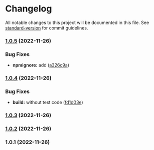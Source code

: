 # Changelog

All notable changes to this project will be documented in this file. See [standard-version](https://github.com/conventional-changelog/standard-version) for commit guidelines.

### [1.0.5](https://github.com/eunchurn/supertokens-naver-provider/compare/v1.0.4...v1.0.5) (2022-11-26)


### Bug Fixes

* **npmignore:** add ([a326c9a](https://github.com/eunchurn/supertokens-naver-provider/commit/a326c9a0d60b6779c4deee8d4c49ece83e6b14fe))

### [1.0.4](https://github.com/eunchurn/supertokens-naver-provider/compare/v1.0.3...v1.0.4) (2022-11-26)


### Bug Fixes

* **build:** without test code ([fd1d03e](https://github.com/eunchurn/supertokens-naver-provider/commit/fd1d03ec9f804e5276b402469481b9c0d81d0d8e))

### [1.0.3](https://github.com/eunchurn/supertokens-naver-provider/compare/v1.0.2...v1.0.3) (2022-11-26)

### [1.0.2](https://github.com/eunchurn/supertokens-naver-provider/compare/v1.0.1...v1.0.2) (2022-11-26)

### 1.0.1 (2022-11-26)
